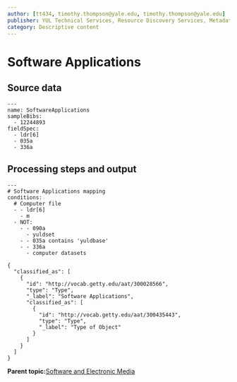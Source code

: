 ```yaml
---
author: [tt434, timothy.thompson@yale.edu, timothy.thompson@yale.edu]
publisher: YUL Technical Services, Resource Discovery Services, Metadata Services Unit
category: Descriptive content
---
```


# Software Applications

## Source data

```
---
name: SoftwareApplications
sampleBibs:
  - 12244893
fieldSpec:
  - ldr[6]
  - 035a
  - 336a
```

## Processing steps and output

```
---
# Software Applications mapping
conditions:
  # Computer file
  - - ldr[6]
    - m
  - NOT:
    - - 090a
      - yuldset
    - - 035a contains 'yuldbase'
    - - 336a
      - computer datasets
```

```
{
  "classified_as": [
    {
      "id": "http://vocab.getty.edu/aat/300028566",
      "type": "Type",
      "_label": "Software Applications",
      "classified_as": [
        {
          "id": "http://vocab.getty.edu/aat/300435443",
          "type": "Type",
          "_label": "Type of Object"
        }
      ]
    }
  ]    		
}
```

**Parent topic:**[Software and Electronic Media](../../concepts/supertypes/softwareformats.md)

